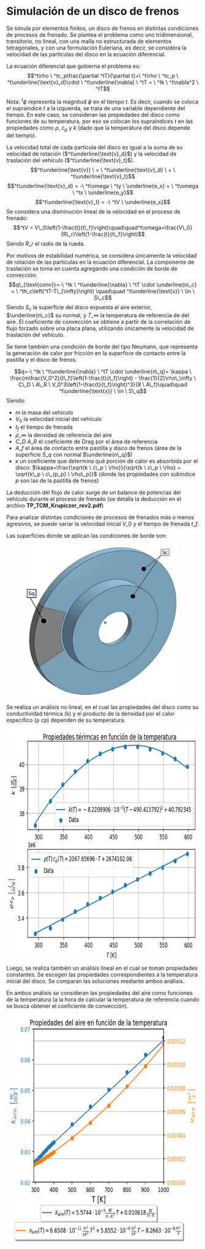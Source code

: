 # Simulación de un disco de frenos
Se simula por elementos finitos, un disco de frenos en distintas condiciones de procesos de frenado. Se plantea el problema como uno tridimensional, transitorio, no lineal, con una malla no estructurada de elementos tetragonales, y con una formulación Euleriana, es decir, se considera la velocidad de las partículas del disco en la ecuación diferencial.

La ecuación diferencial que gobierna el problema es:
$$^t\rho \ ^tc_p\frac{\partial ^tT}{\partial t}+\ ^t\rho \ ^tc_p \ ^t\underline{\text{v}_d}\cdot \ ^t\underline{\nabla} \ ^tT = \ ^tk \ ^t\nabla^2 \ ^tT$$

Nota: $^t\phi$ representa la magnitud $\phi$ en el tiempo $t$. Es decir, cuando se coloca el supraíndice $t$ a la izquierda, se trata de una variable dependiente del tiempo. En este caso, se consideran las propiedades del disco como funciones de su temperatura, por eso se colocan los supraíndices $t$ en las propiedades como $\rho$, $c_p$ y $k$ (dado que la temperatura del disco depende del tiempo).

La velocidad total de cada particula del disco es igual a la suma de su velocidad de rotación ($^t\underline{\text{v}_d}$) y la velocidad de traslación del vehículo ($^t\underline{\text{v}_t}$).
$$^t\underline{\text{v}} \ = \ ^t\underline{\text{v}_d} \ + \ ^t\underline{\text{v}_t}$$
$$^t\underline{\text{v}_d} = -\ ^t\omega \ ^ty \ \underline{e_x} + \ ^t\omega \ ^tx \ \underline{e_y}$$
$$^t\underline{\text{v}_t} = -\ ^tV \ \underline{e_x}$$
Se considera una disminución lineal de la velocidad en el proceso de frenado:
$$^tV = V\_0\left(1-\frac{t}{t\_f}\right)\quad\quad^t\omega=\frac{V\_0}{R\_r}\left(1-\frac{t}{t\_f}\right)$$
Siendo $R\_r$ el radio de la rueda.

Por motivos de estabilidad numérica, se considera únicamente la velocidad de rotación de las partículas en la ecuación diferencial. La componente de traslación se toma en cuenta agregando una condición de borde de convección:
$$q\_{\text{conv}}=-\ ^tk \ ^t\underline{\nabla} \ ^tT \cdot \underline{n\_c} = \ ^th_c\left(^tT-T\_{\infty}\right) \quad\quad ^t\underline{\text{x}} \ \in \ S\_c$$
Siendo $S_c$ la superficie del disco expuesta al aire exterior, $\underline{n\_c}$ su normal, y $T\_\infty$ la temperatura de referencia de del aire. El coeficiente de convección se obtiene a partir de la correlación de flujo forzado sobre una placa plana, utilizando únicamente la velocidad de traslación del vehículo. 

Se tiene también una condición de borde del tipo Neumann, que representa la generación de calor por fricción en la superficie de contacto entre la pastilla y el disco de frenos.

$$q=-\ ^tk \ ^t\underline{\nabla} \ ^tT \cdot \underline{n\_q}= \kappa \ \frac{m\frac{V_0^2}{t\_f}\left(1-\frac{t}{t_f}\right) - \frac{1}{2}\rho\_\infty \ C\_D \ A\_R \ V_0^3\left(1-\frac{t}{t_f}\right)^3}{8 \ A\_f}\quad\quad ^t\underline{\text{x}} \ \in \ S\_q$$
Siendo:
- $m$ la masa del vehículo
- $V_0$ la velocidad inicial del vehículo
- $t_f$ el tiempo de frenada
- $\rho\_\infty$ la densidad de referencia del aire
- $C\_D \ A\_R$ el coeficiente de Drag por el área de referencia
- $A\_f$ el área de contacto entre pastilla y disco de frenos (área de la superficie $S\_q$ con normal $\underline{n\_q}$)
- $\kappa$ un coeficiente que determina qué porción de calor es absorbida por el disco: $\kappa=\frac{\sqrt{k \ c\_p \ \rho}}{\sqrt{k \ c\_p \ \rho} + \sqrt{k\_p \ c\_{p_p} \ \rho\_p}}$ (donde las propiedades con subíndice $p$ son las de la pastilla de frenos)

La deducción del flujo de calor surge de un balance de potencias del vehículo durante el proceso de frenado (se detalla la deducción en el archivo **TP_TCM_Krupiczer_rev2.pdf**)

Para analizar distintas condiciones de procesos de frenados más o menos agresivos, se puede variar la velocidad inicial $V\_0$ y el tiempo de frenada $t\_f$.

Las superficies donde se aplican las condiciones de borde son:
<p align="center">
  <img width="400" height="400" src="Pre-processing/3d.png">
</p>
Se realiza un análisis no lineal, en el cual las propiedades del disco como su conductividad térmica (k) y el producto de la densidad por el calor específico (ρ cp) dependen de su temperatura.

<p align="center">
  <img width="700" height="600" src="Processing/prop_disco.png">
</p>

Luego, se realiza también un análisis lineal en el cual se toman propiedades constantes. Se escogen las propiedades correspondientes a la temperatura inicial del disco. Se comparan las soluciones mediante ambos análisis.

En ambos análisis se consideran las propiedades del aire como funciones de la temperatura (a la hora de calcular la temperatura de referencia cuando se busca obtener el coeficiente de convección).

<p align="center">
  <img width="700" height="600" src="Processing/prop_aire.png">
</p>
